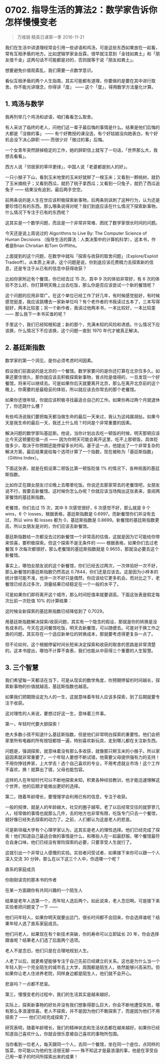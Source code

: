 # 0702. 指导生活的算法2：数学家告诉你怎样慢慢变老
> 万维钢·精英日课第一季
2016-11-21

我们在生活中讲道理经常会引用一些谚语和鸡汤，可是这些东西如果放在一起看，常有互相矛盾的地方。比如逻辑学家金岳霖，很早就注意到「金钱如粪土」和「朋友值千金」这两句话不可能都是对的，否则就等于说「朋友如粪土」。

想要避免价值观紊乱，我们需要一点数学意识。

看似互相矛盾的两个人生指南，其实可能都有道理，你要做的是要在其中进行取舍。你不能光讲理念，你得讲「度」 —— 这个「度」，得用数学方法量化计算。 

## 1. 鸡汤与数学
我再列举几个鸡汤和谚语，咱们看看怎么取舍。

有人采访了临终的老人，问他们这一辈子最后悔的事情是什么。结果是他们后悔的大都是「没做的事」 —— 有个好教授的课没选，有个好姑娘没向她表白，有个好机会没下决心辞职 —— 而很少对「做过的事」后悔。

一个女青年突然辞掉稳定的工作，她的辞职信上就写了一句话，「世界那么大，我想去看看」。

西方人说「邻居家的草坪更绿」，中国人说「老婆都是别人的好」。

一只小猴子下山，看到玉米地里的玉米好就掰了一根玉米；又看到一颗桃树，就扔了玉米摘桃子；又看到西瓜，就扔了桃子拿西瓜；又看到一只兔子，就扔了西瓜追兔子 —— 结果没有追到，最后两手空空。

前两条说的是人生在世应该积极探索新事物，后两条则讽刺了这种行为，认为还是要珍惜已有的东西。那么哪条说得对呢？我们到底应该在什么情况下探索新事物，什么情况下专注于已有的东西呢？

这其实是一个数学问题，而且是一个非常非常难、困扰了数学家很长时间的问题。

今天还是说上周说过的 Algorithms to Live By: The Computer Science of Human Decisions （指导生活的算法：人类决策中的计算机科学），这本书，作者是Brian Christian 和Tom Griffiths。

上面提到的这个问题，在数学中就叫「探索与收获的取舍问题」（Explore/Exploit Tradeoff）。从本质上来讲，这个问题是说，你到底应该花费精力去探索新的信息，还是专注于从已有的信息中获得收获？

比如你家附近有个餐馆，你已经去过 15 次，其中 9 次的体验非常好，有 6 次的体验不怎么好。你打算明天晚上出去吃饭，那么你是否应该尝试一个新的餐馆呢？

这个问题的应用非常广。在这个单位已经工作了好几年，有时候感觉挺好，有时候感觉挺差，我应该跳槽去一家新单位吗？有个老作者的书我读过五本了，三本写得挺好，两本比较差；另一个新作者，我读过他两本书，一本比较好，一本比较差 —— 那么我下一本书买谁的呢？

手里这个，我们已经知根知底；新的那个，充满未知的风险和诱惑。什么情况下应该换，什么情况下不应该换，这个问题一直到 1970 年代才被真正解决。 

## 2. 基廷斯指数
数学家的第一个洞见，是你必须考虑时间因素。

假设我们前面说的是北京的一个餐馆。数学家要问的是你还打算在北京住多久。如果还要住很久，那你就应该去积极探索新事物，冒点险是值得的，一旦发现一个好餐馆，将来可以继续去。可是如果你后天就要离开北京，那么在离开北京前的这个晚上，你需要的是最稳妥的体验，所以就应该去你常去的那个老餐馆。

如果你还很年轻，你就应该积极寻找最适合自己的工作。如果你再过两个月就退休了，你还跳什么槽？

有些鸡汤说我们要把每天都当做生命的最后一天来过，我认为这纯属胡扯。如果今天是我生命的最后一天，我还上什么班？时间是个非常重要的因素。

解决问题的数学家叫基廷斯。他说，当你计划出去吃一顿饭的时候，明天那顿应该比今天这顿要贬值一点 —— 因为你明天可能会离开这里，吃不上那顿饭。具体贬值多少，取决于你预期还能停留多长时间。基于这一点，他提出了一个非常复杂的解决方案，最后结果是给每个选项计算了一个指数，现在被称为「基廷斯指数」（Gittins Index）。

下面这张表，就是在假设第二顿饭比第一顿饭贬值 1% 的情况下，各种局面的基廷斯指数。 



比如你正在跟女朋友讨论晚上去哪里吃饭。你说还去那家常去的老餐馆吧，女朋友说不行，我要去新餐馆。这时候你怎么办呢？你就应该当场掏出这张表来，查阅两家餐馆的基廷斯指数。

老餐馆，你们去过 15 次，其中 9 次感觉很好，6 次感觉不好，那么就是 9 个 wins，6 个 losses，根据表格，基廷斯指数是 0.6997。而新餐馆你们并没有去过，所以 wins 和 losses 都为 0，基廷斯指数是 0.8699。新餐馆的基廷斯指数更高，所以女朋友是对的，你们应该去新餐馆。

基廷斯指数给一次都没去过的新餐馆一个非常高的估值，这就是因为它可能给你带来惊喜，要积极探索。但这个探索不是无条件的 —— 根据表格，如果你们去过老餐馆 9 次每次都很好，那么老餐馆的基廷斯指数就是 0.9655，那就没必要去这个新餐馆。

事实上，哪怕女朋友说的这个新餐馆，你们已经去过两次，一次体验好一次不好，那么新餐馆的基廷斯指数仍然高达 0.7844，你们还是应该去。这是因为小样本的统计很可能不准，也许一次不好只是偶然，你应该给它更多机会。而对比之下，老餐馆已经去过多次，测量结果已经稳定在一个一般的水平了。

可是如果你们即将离开这个城市，那么时间贬值率就要调高，下面这张表是假定每次比前一次贬值 10% 的计算结果： 



这时候全新探索的基廷斯指数已经降低到了 0.7029。

用基廷斯指数解决探索/收获问题，其实有一个隐含的假设，那就是你的转换是没有成本的。今天在这间餐馆吃饭，明天去新餐馆，可以随便去。可是对于换工作之类的问题，其实存在一个适应新单位的转换成本，那就要考虑得更复杂一点了。

但不论如何，这个根据停留时间长短来决定探索和收获的取舍的思路是非常清楚的。这本书提出，哪怕不计算不查表，我们也能从中获得三个重要的人生智慧。 

## 3. 三个智慧
我们希望每一天都活在当下，可是从现实的数学角度，你预期停留的时间越长，探索新事物的价值就越高，基廷斯指数也越高。

如果我们把期限设定为人的一生，这就意味着年轻人应该多探索，到了后期就要专注于收获。

这对理性的人来说，要想过好这一生，意味着三件事。

第一，年轻时代要大胆探索！

绝大多数小孩不知道什么基廷斯指数，但是他们非常明白探索的重要性。他们会把家里所有电器的所有按钮都按一遍，特别喜欢新玩具，走到哪儿都在关注新东西。

问题是，强调探索，就意味着没有那么多收获，就像那只掰玉米的小猴子。所以家庭因素就非常重要了。一个年轻人要想不断试错，他需要父母提供强有力的支持！不用你挣钱养家，上大学去！选个自己喜欢的专业，不用考虑就业市场！这个工作不喜欢，换！就算出了错，父母也能包容。

这样的人在年轻时代可以不断地探索未知，积累各种经验教训，他才能迅速理解这个世界，他的后期才能做出更好的选择。

第二，随着年龄增长，要慢慢学会利用已有的信息，专注于收获。

一般的规律，就是人的年龄越大，社交的圈子越窄。老了以后经常交往的就寥寥几人，经常做的事情也就那么几件，去的地方也非常有限，吃饭专门只去一个餐馆，就好像已经失去探索的动力了。之前，人们都认为这是老人的悲哀。

可是斯坦福大学有个心理学家认为，这其实是老人的理性选择。他们已经完成了探索！他们知道自己最适合做的事情是什么，和哪些人在一起最舒服，哪个餐馆最符合自身口味，他们已经没有冒险探索的必要，只要享受人生就行了。

这就引出一个非常让人感慨的实验。实验者问受试者，如果接下来你可以跟一个人深入交流 30 分钟，那么在以下这三个人中，你选哪一个呢？

直系的家庭成员

你刚刚读完的那本书的作者

在某一方面跟你有共同兴趣的一个陌生人

结果是老年人选第一个，而年轻人选后两个。如此说来，老人念旧啊。可是接下来实验者把问题变了一下 ——

他们问年轻人，如果你明天就要出远门，很长时间都不会回来，你会选择谁呢？结果年轻人选了直系家庭成员。

他们问老人，如果现在有个新技术突破，你的寿命可以立即延长 20 年，你会选择跟谁呢？结果老人们选了后面两个选项。

老人不是念旧，他们只是在合理地规划人生。

人老了以后，就更希望能够专注于自己先前已经建立的关系。这也是为什么当一个年轻人到一个完全陌生的城市去上大学，周围都是陌生人，依然能够兴高采烈。但如果你让老人住进养老院，同样身边都是陌生人，他们就不会开心。

悲哀吗？一点都不悲哀。

第三，慢慢变老的过程中，我们的生活其实是越来越好。

实际上，探索新事物的好处并没有我们想象得那么巨大，你会不断地遭受失败，哪有那么多浪漫惊喜。老人不探索，并不是因为他们不敢探索了，而是因为他们不用探索了 —— 他们已经完成探索了。

研究表明，随着年龄增长，我们的精神状态和生活状态都在越来越好。如果你已经知道自己喜欢什么，你就会很乐意被自己喜欢的事物所包围。

当你看到一位老人，每天跟同一个人，去同一个餐馆，坐在同一个座位，点同样的饭菜，你可能以为他的生活很无聊 —— 殊不知这才是最浪漫的事，他是在享受自己用一辈子的时间所探索出来的成果！


